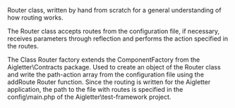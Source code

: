 Router class, written by hand from scratch for a general understanding of how routing works.

The Router class accepts routes from the configuration file, if necessary, receives parameters through reflection and performs the action specified in the routes.

The Class Router factory extends the ComponentFactory from the Aigletter\Contracts package.
Used to create an object of the Router class and write the path-action array from the configuration file using the addRoute Router function.
Since the routing is written for the Aigletter application, the path to the file with routes is specified in the config\main.php of the Aigletter\test-framework project.
